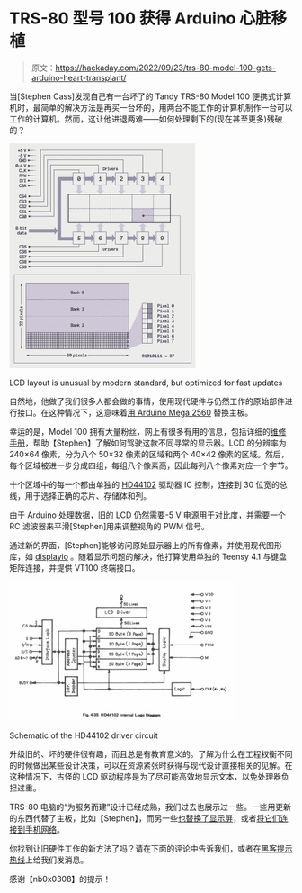 # TRS-80 型号 100 获得 Arduino 心脏移植

> 原文：<https://hackaday.com/2022/09/23/trs-80-model-100-gets-arduino-heart-transplant/>

当[Stephen Cass]发现自己有一台坏了的 Tandy TRS-80 Model 100 便携式计算机时，最简单的解决方法是再买一台坏的，用两台不能工作的计算机制作一台可以工作的计算机。然而，这让他进退两难——如何处理剩下的(现在甚至更多)残破的？

[![](img/134986a1fbb2a9a0c344f9b75fd3920c.png)](https://hackaday.com/wp-content/uploads/2022/09/the-lcd-screen-is-divided-into-ten-rectangular-regions-by-dotted-lines-10-driver-chips-all-connected-to-a-shared-data-bus-surround-the-screen-separate-select-lines-come-out-from-each-chip-marked-.webp)

LCD layout is unusual by modern standard, but optimized for fast updates

自然地，他做了我们很多人都会做的事情，使用现代硬件与仍然工作的原始部件进行接口。在这种情况下，这意味着[用 Arduino Mega 2560](https://spectrum.ieee.org/upcycle-a-vintage-lcd) 替换主板。

幸运的是，Model 100 拥有大量粉丝，网上有很多有用的信息，包括详细的[维修手册](https://archive.org/details/TandyM100ServiceManual/page/n7/mode/2up)，帮助【Stephen】了解如何驾驶这款不同寻常的显示器。LCD 的分辨率为 240×64 像素，分为八个 50×32 像素的区域和两个 40×42 像素的区域。然后，每个区域被进一步分成四组，每组八个像素高，因此每列八个像素对应一个字节。

十个区域中的每一个都由单独的 [HD44102](https://www.alldatasheet.com/datasheet-pdf/pdf/169418/HITACHI/HD44102.html) 驱动器 IC 控制，连接到 30 位宽的总线，用于选择正确的芯片、存储体和列。

由于 Arduino 处理数据，旧的 LCD 仍然需要-5 V 电源用于对比度，并需要一个 RC 滤波器来平滑[Stephen]用来调整视角的 PWM 信号。

通过新的界面，[Stephen]能够访问原始显示器上的所有像素，并使用现代图形库，如 [displayio](https://docs.circuitpython.org/en/latest/shared-bindings/displayio/) 。随着显示问题的解决，他打算使用单独的 Teensy 4.1 与键盘矩阵连接，并提供 VT100 终端接口。

[![](img/f245243ac245b17a0a2f80f5c750f773.png)](https://hackaday.com/wp-content/uploads/2022/09/HD44102.png)

Schematic of the HD44102 driver circuit

升级旧的、坏的硬件很有趣，而且总是有教育意义的。了解为什么在工程权衡不同的时候做出某些设计决策，可以在资源紧张时获得与现代设计直接相关的见解。在这种情况下，古怪的 LCD 驱动程序是为了尽可能高效地显示文本，以免处理器负担过重。

TRS-80 电脑的“为服务而建”设计已经成熟，我们过去也展示过一些。一些用更新的东西代替了主板，比如【Stephen】，而另一些[也替换了显示屏](https://hackaday.com/2021/01/17/trs-80-model-100-gets-64-bit-cpu-and-a-very-wide-lcd/)，或者[将它们连接到手机网络](https://hackaday.com/2018/01/04/trs-80-model-100-goes-cellular/)。

你找到让旧硬件工作的新方法了吗？请在下面的评论中告诉我们，或者在[黑客提示热线](https://hackaday.com/submit-a-tip/)上给我们发消息。

感谢【nb0x0308】的提示！